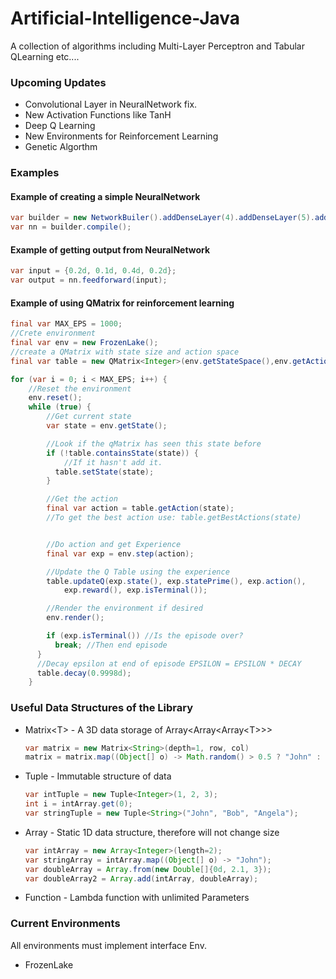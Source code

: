 # Artificial-Intelligence-Java

A collection of algorithms including Multi-Layer Perceptron and Tabular QLearning etc....

### Upcoming Updates

-   Convolutional Layer in NeuralNetwork fix.
-   New Activation Functions like TanH
-   Deep Q Learning
-   New Environments for Reinforcement Learning
-   Genetic Algorthm

### Examples

#### Example of creating a simple NeuralNetwork

```Java
var builder = new NetworkBuiler().addDenseLayer(4).addDenseLayer(5).addDenseLayer(4);
var nn = builder.compile();
```

#### Example of getting output from NeuralNetwork

```Java
var input = {0.2d, 0.1d, 0.4d, 0.2d};
var output = nn.feedforward(input);
```

#### Example of using QMatrix for reinforcement learning

```Java
final var MAX_EPS = 1000;
//Crete environment
final var env = new FrozenLake();
//create a QMatrix with state size and action space
final var table = new QMatrix<Integer>(env.getStateSpace(),env.getActionSpace());

for (var i = 0; i < MAX_EPS; i++) {
    //Reset the environment
    env.reset();
    while (true) {
        //Get current state
        var state = env.getState();

        //Look if the qMatrix has seen this state before
        if (!table.containsState(state)) {
            //If it hasn't add it.
          table.setState(state);
        }

        //Get the action
        final var action = table.getAction(state);
        //To get the best action use: table.getBestActions(state)


        //Do action and get Experience
        final var exp = env.step(action);

        //Update the Q Table using the experience
        table.updateQ(exp.state(), exp.statePrime(), exp.action(),
            exp.reward(), exp.isTerminal());

        //Render the environment if desired
        env.render();

        if (exp.isTerminal()) //Is the episode over?
          break; //Then end episode
      }
      //Decay epsilon at end of episode EPSILON = EPSILON * DECAY
      table.decay(0.9998d);
    }
```

### Useful Data Structures of the Library

-   Matrix\<T> - A 3D data storage of Array\<Array\<Array\<T>>>

    ```Java
    var matrix = new Matrix<String>(depth=1, row, col)
    matrix = matrix.map((Object[] o) -> Math.random() > 0.5 ? "John" : "Bob");
    ```

-   Tuple - Immutable structure of data

    ```Java
    var intTuple = new Tuple<Integer>(1, 2, 3);
    int i = intArray.get(0);
    var stringTuple = new Tuple<String>("John", "Bob", "Angela");
    ```

-   Array - Static 1D data structure, therefore will not change size
    ```Java
    var intArray = new Array<Integer>(length=2);
    var stringArray = intArray.map((Object[] o) -> "John");
    var doubleArray = Array.from(new Double[]{0d, 2.1, 3});
    var doubleArray2 = Array.add(intArray, doubleArray);
    ```
-   Function - Lambda function with unlimited Parameters

### Current Environments

All environments must implement interface Env.

-   FrozenLake
